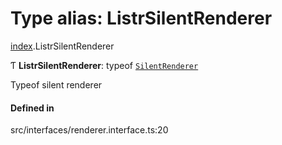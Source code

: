 # Type alias: ListrSilentRenderer

[index](../modules/index.md).ListrSilentRenderer

Ƭ **ListrSilentRenderer**: typeof [`SilentRenderer`](../classes/renderer_silent_renderer.SilentRenderer.md)

Typeof silent renderer

#### Defined in

src/interfaces/renderer.interface.ts:20
